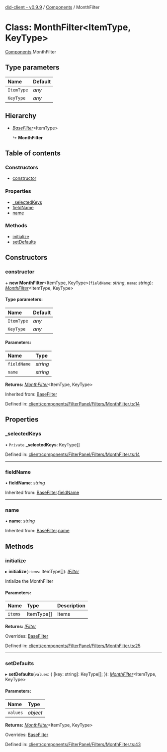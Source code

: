[did-client - v0.9.9](../README.md) / [Components](../modules/components.md) / MonthFilter

# Class: MonthFilter<ItemType, KeyType\>

[Components](../modules/components.md).MonthFilter

## Type parameters

Name | Default |
:------ | :------ |
`ItemType` | *any* |
`KeyType` | *any* |

## Hierarchy

* [*BaseFilter*](components.basefilter.md)<ItemType\>

  ↳ **MonthFilter**

## Table of contents

### Constructors

- [constructor](components.monthfilter.md#constructor)

### Properties

- [\_selectedKeys](components.monthfilter.md#_selectedkeys)
- [fieldName](components.monthfilter.md#fieldname)
- [name](components.monthfilter.md#name)

### Methods

- [initialize](components.monthfilter.md#initialize)
- [setDefaults](components.monthfilter.md#setdefaults)

## Constructors

### constructor

\+ **new MonthFilter**<ItemType, KeyType\>(`fieldName`: *string*, `name`: *string*): [*MonthFilter*](components.monthfilter.md)<ItemType, KeyType\>

#### Type parameters:

Name | Default |
:------ | :------ |
`ItemType` | *any* |
`KeyType` | *any* |

#### Parameters:

Name | Type |
:------ | :------ |
`fieldName` | *string* |
`name` | *string* |

**Returns:** [*MonthFilter*](components.monthfilter.md)<ItemType, KeyType\>

Inherited from: [BaseFilter](components.basefilter.md)

Defined in: [client/components/FilterPanel/Filters/MonthFilter.ts:14](https://github.com/Puzzlepart/did/blob/dev/client/components/FilterPanel/Filters/MonthFilter.ts#L14)

## Properties

### \_selectedKeys

• `Private` **\_selectedKeys**: KeyType[]

Defined in: [client/components/FilterPanel/Filters/MonthFilter.ts:14](https://github.com/Puzzlepart/did/blob/dev/client/components/FilterPanel/Filters/MonthFilter.ts#L14)

___

### fieldName

• **fieldName**: *string*

Inherited from: [BaseFilter](components.basefilter.md).[fieldName](components.basefilter.md#fieldname)

___

### name

• **name**: *string*

Inherited from: [BaseFilter](components.basefilter.md).[name](components.basefilter.md#name)

## Methods

### initialize

▸ **initialize**(`items`: ItemType[]): [*IFilter*](../interfaces/components.ifilter.md)

Intialize the MonthFilter

#### Parameters:

Name | Type | Description |
:------ | :------ | :------ |
`items` | ItemType[] | Items    |

**Returns:** [*IFilter*](../interfaces/components.ifilter.md)

Overrides: [BaseFilter](components.basefilter.md)

Defined in: [client/components/FilterPanel/Filters/MonthFilter.ts:25](https://github.com/Puzzlepart/did/blob/dev/client/components/FilterPanel/Filters/MonthFilter.ts#L25)

___

### setDefaults

▸ **setDefaults**(`values`: { [key: string]: KeyType[];  }): [*MonthFilter*](components.monthfilter.md)<ItemType, KeyType\>

#### Parameters:

Name | Type |
:------ | :------ |
`values` | *object* |

**Returns:** [*MonthFilter*](components.monthfilter.md)<ItemType, KeyType\>

Overrides: [BaseFilter](components.basefilter.md)

Defined in: [client/components/FilterPanel/Filters/MonthFilter.ts:43](https://github.com/Puzzlepart/did/blob/dev/client/components/FilterPanel/Filters/MonthFilter.ts#L43)
